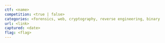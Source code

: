 ```yaml
---
ctf: <name>
competition: <true | false>
categories: <forensics, web, cryptography, reverse engineering, binary exploitation>
url: <link>
captured: <date>
flag: <flag>
---
```

